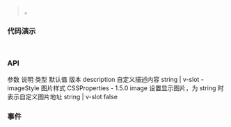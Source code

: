 #   

>  。


###  代码演示

```
 
```

### API
参数	说明	类型	默认值	版本
description	自定义描述内容	string | v-slot	-	
imageStyle	图片样式	CSSProperties	-	1.5.0
image	设置显示图片，为 string 时表示自定义图片地址	string | v-slot	false	
 


### 事件

 

